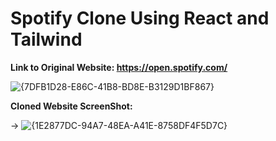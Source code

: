 # Spotify Clone Using React and Tailwind


**Link to Original Website: https://open.spotify.com/**

![{7DFB1D28-E86C-41B8-BD8E-B3129D1BF867}](https://github.com/user-attachments/assets/1c238de3-5884-459e-ab54-b76f13fa1441)


**Cloned Website ScreenShot:**

->
![{1E2877DC-94A7-48EA-A41E-8758DF4F5D7C}](https://github.com/user-attachments/assets/2e42f3e7-a7ba-433a-adf8-b95951832b53)
